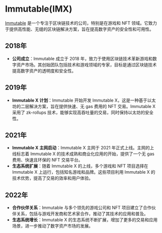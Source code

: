 # Immutable(IMX)

[Immutable](https://www.immutable.com/) 是一个专注于区块链技术的公司，特别是在游戏和 NFT 领域。它致力于提供高性能、无缝的区块链解决方案，旨在提高数字资产的安全性和可用性。

## 2018年

- **公司成立**：Immutable 成立于 2018 年，致力于使用区块链技术革新游戏和数字资产市场。其创始团队包括技术和游戏领域的专家，目标是通过区块链技术提高数字资产的透明度和安全性。

## 2019年

- **Immutable X 计划**：Immutable 开始开发 Immutable X，这是一种基于以太坊的二层解决方案，旨在提供快速、无 gas 费用的 NFT 交易。Immutable X 采用了 zk-rollups 技术，能够实现高吞吐量的交易，同时保持以太坊的安全性。

## 2021年

- **Immutable X 主网启动**：Immutable X 主网于 2021 年正式上线。主网的上线标志着 Immutable X 的技术成熟和商业化应用的开始，提供了一个无 gas 费用、快速且环保的 NFT 交易平台。
- **生态系统扩展**：随着 Immutable X 的上线，多个游戏和 NFT 项目选择在 Immutable X 上运行，包括知名游戏和品牌。这些项目利用 Immutable X 的技术优势，提高了交易的效率和用户体验。

## 2022年

- **合作伙伴关系**：Immutable 与多个领先的游戏公司和 NFT 项目建立了合作伙伴关系，包括与游戏开发商和艺术家合作，推动了其技术的应用和普及。
- **生态系统增长**：Immutable X 的生态系统不断扩展，增加了更多的交易和应用场景，进一步推动了数字资产市场的发展。
